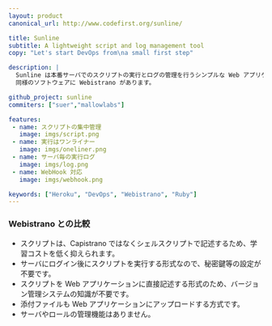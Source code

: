 ```yaml
---
layout: product
canonical_url: http://www.codefirst.org/sunline/

title: Sunline
subtitle: A lightweight script and log management tool
copy: "Let's start DevOps from\na small first step"

description: |
  Sunline は本番サーバでのスクリプトの実行とログの管理を行うシンプルな Web アプリケーションです。
  同様のソフトウェアに Webistrano があります。

github_project: sunline
commiters: ["suer","mallowlabs"]

features:
 - name: スクリプトの集中管理
   image: imgs/script.png
 - name: 実行はワンライナー
   image: imgs/oneliner.png
 - name: サーバ毎の実行ログ
   image: imgs/log.png
 - name: WebHook 対応
   image: imgs/webhook.png

keywords: ["Heroku", "DevOps", "Webistrano", "Ruby"]
---
```


### Webistrano との比較

* スクリプトは、Capistrano ではなくシェルスクリプトで記述するため、学習コストを低く抑えられます。
* サーバにログイン後にスクリプトを実行する形式なので、秘密鍵等の設定が不要です。
* スクリプトを Web アプリケーションに直接記述する形式のため、バージョン管理システムの知識が不要です。
* 添付ファイルも Web アプリケーションにアップロードする方式です。
* サーバやロールの管理機能はありません。

